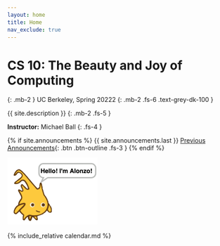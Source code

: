 ```yaml
---
layout: home
title: Home
nav_exclude: true
---
```


# **CS 10: The Beauty and Joy of Computing**
{: .mb-2 }
UC Berkeley, Spring 20222
{: .mb-2 .fs-6 .text-grey-dk-100 }

{{ site.description }}
{: .mb-2 .fs-5 }

**Instructor:** Michael Ball
{: .fs-4 }

{% if site.announcements %}
  {{ site.announcements.last }}
  [Previous Announcements](announcements.md){: .btn .btn-outline .fs-3 }
{% endif %}

![Alonzo](./assets/images/alonzo.png)

{% include_relative calendar.md %}
